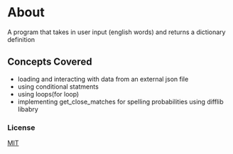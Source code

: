 # About 
 A program that takes in user input (english words) and returns a dictionary definition 

 ## Concepts Covered 
-  loading and interacting with data from an external json file 
- using conditional statments 
- using loops(for loop)
- implementing get_close_matches for spelling probabilities using difflib libabry 
 



### License
[MIT](https://choosealicense.com/licenses/mit/)